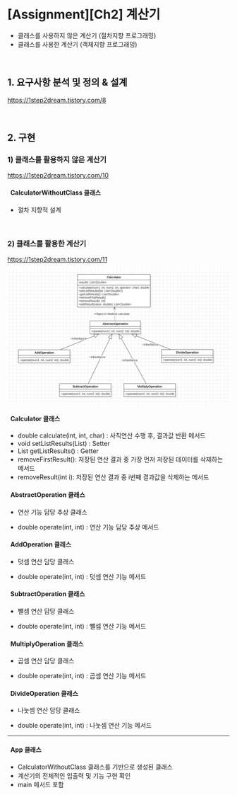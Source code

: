 # [Assignment][Ch2] 계산기
- 클래스를 사용하지 않은 계산기 (절차지향 프로그래밍)
- 클래스를 사용한 계산기 (객체지향 프로그래밍)

<br>

## 1. 요구사항 분석 및 정의 & 설계
<https://1step2dream.tistory.com/8>

<br>

## 2. 구현
### 1) 클래스를 활용하지 않은 계산기
<https://1step2dream.tistory.com/10>
#### &ensp;CalculatorWithoutClass 클래스
- 절차 지향적 설계

<br>

### 2) 클래스를 활용한 계산기
<https://1step2dream.tistory.com/11>

![클래스 다이어그램](CalculatorClassDiagram2.png)

#### &ensp;Calculator 클래스
- double calculate(int, int, char) : 사칙연산 수행 후, 결과값 반환 메서드
- void setListResults(List<Double>) : Setter
- List<Double> getListResults() : Getter
- removeFirstResult(): 저장된 연산 결과 중 가장 먼저 저장된 데이터를 삭제하는 메서드
- removeResult(int i): 저장된 연산 결과 중 i번째 결과값을 삭제하는 메서드

#### &ensp;AbstractOperation 클래스
- 연산 기능 담당 추상 클래스

- double operate(int, int) : 연산 기능 담당 추상 메서드

#### &ensp;AddOperation 클래스
- 덧셈 연산 담당 클래스

- double operate(int, int) : 덧셈 연산 기능 메서드

#### &ensp;SubtractOperation 클래스
- 뺄셈 연산 담당 클래스

- double operate(int, int) : 뺄셈 연산 기능 메서드

#### &ensp;MultiplyOperation 클래스
- 곱셈 연산 담당 클래스

- double operate(int, int) : 곱셈 연산 기능 메서드

#### &ensp;DivideOperation 클래스
- 나눗셈 연산 담당 클래스

- double operate(int, int) : 나눗셈 연산 기능 메서드

---

#### &ensp;App 클래스
- CalculatorWithoutClass 클래스를 기반으로 생성된 클래스
- 계산기의 전체적인 입출력 및 기능 구현 확인
- main 메서드 포함